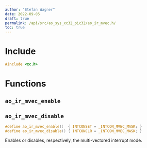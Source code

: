 ```yaml
---
author: "Stefan Wagner"
date: 2022-09-05
draft: true
permalink: /api/src/ao_sys_xc32_pic32/ao_ir_mvec.h/
toc: true
---
```


# Include

```c
#include <xc.h>
```

# Functions

## `ao_ir_mvec_enable`
## `ao_ir_mvec_disable`

```c
#define ao_ir_mvec_enable()  { INTCONSET = _INTCON_MVEC_MASK; }
#define ao_ir_mvec_disable() { INTCONCLR = _INTCON_MVEC_MASK; }
```

Enables or disables, respectively, the multi-vectored interrupt mode.
